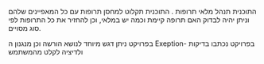התוכנית תנהל מלאי תרופות . 
התוכנית תקלוט למחסן תרופות עם כל המאפיינים שלהם וניתן יהיה לבדוק 
האם תרופה קיימת וכמה יש במלאי, וכן להחזיר את כל התרופות לפי סוג 
מסויים.

בפרויקט ניתן דגש מיוחד לנושא הורשה וכן מנגנון ה
Exeption-
בפרויקט נכתבו בדיקות ולדיציה לקלט מהמשתמש

